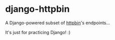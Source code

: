 django-httpbin
==============

A Django-powered subset of [httpbin](http://httpbin.org/)'s endpoints...

It's just for practicing Django! :)
